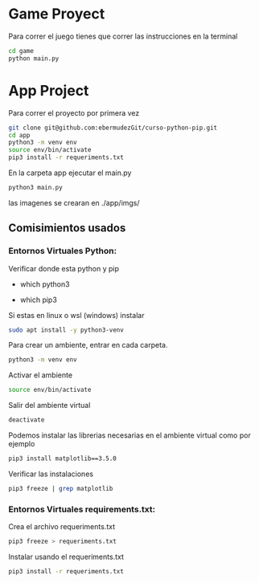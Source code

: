 # Game Proyect

Para correr el juego tienes que correr las instrucciones en la terminal

```sh
cd game
python main.py
```

# App Project
Para correr el proyecto por primera vez
```sh
git clone git@github.com:ebermudezGit/curso-python-pip.git
cd app
python3 -m venv env
source env/bin/activate
pip3 install -r requeriments.txt
```
En la carpeta app ejecutar el main.py
```sh
python3 main.py
```
las imagenes se crearan en ./app/imgs/

## Comisimientos usados
### Entornos Virtuales Python:

Verificar donde esta python y pip

- which python3

- which pip3

Si estas en linux o wsl (windows) instalar
```sh
sudo apt install -y python3-venv
```

Para crear un ambiente, entrar en cada carpeta.

```sh
python3 -m venv env
```

Activar el ambiente
```sh
source env/bin/activate
```

Salir del ambiente virtual
```sh
deactivate
```

Podemos instalar las librerias necesarias en el ambiente virtual como por ejemplo
```sh
pip3 install matplotlib==3.5.0
```

Verificar las instalaciones
```sh
pip3 freeze | grep matplotlib
```
### Entornos Virtuales requirements.txt:

Crea el archivo requeriments.txt
```sh
pip3 freeze > requeriments.txt
```
Instalar usando el requeriments.txt
```sh
pip3 install -r requeriments.txt
```